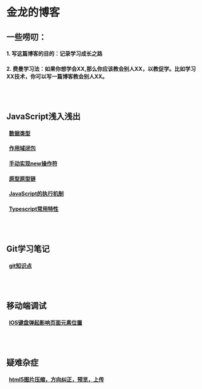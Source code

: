 # 金龙的博客
## 一些唠叨：
#### 1. 写这篇博客的目的：记录学习成长之路
#### 2. 费曼学习法：如果你想学会XX,那么你应该教会别人XX，以教促学。比如学习XX技术，你可以写一篇博客教会别人XX。
## <br/><br/>JavaScript浅入浅出
#### &nbsp;&nbsp;[数据类型](https://github.com/YangGoldDragon/Blog/issues/8)
#### &nbsp;&nbsp;[作用域闭包](https://github.com/YangGoldDragon/Blog/issues/5)
#### &nbsp;&nbsp;[手动实现new操作符](https://github.com/YangGoldDragon/Blog/issues/1)
#### &nbsp;&nbsp;[原型原型链](https://github.com/YangGoldDragon/Blog/issues/4)
#### &nbsp;&nbsp;[JavaScript的执行机制](https://github.com/YangGoldDragon/Blog/issues/6)
#### &nbsp;&nbsp;[Typescript常用特性](https://github.com/YangGoldDragon/Blog/issues/14)
## <br/><br/>Git学习笔记
#### &nbsp;&nbsp;[git知识点](https://github.com/YangGoldDragon/Blog/issues/7)
## <br/><br/>移动端调试
#### &nbsp;&nbsp;[IOS键盘弹起影响页面元素位置](https://github.com/YangGoldDragon/Blog/issues/9)
## <br/><br/>疑难杂症
#### &nbsp;&nbsp;[html5图片压缩，方向纠正，预览，上传](https://github.com/YangGoldDragon/Blog/issues/10)

